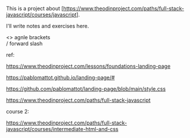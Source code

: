 This is a project about [https://www.theodinproject.com/paths/full-stack-javascript/courses/javascript].

I'll write notes and exercises here.

<> agnle brackets  
/ forward slash

ref:

https://www.theodinproject.com/lessons/foundations-landing-page

https://pablomattot.github.io/landing-page/#

https://github.com/pablomattot/landing-page/blob/main/style.css

https://www.theodinproject.com/paths/full-stack-javascript

course 2:

https://www.theodinproject.com/paths/full-stack-javascript/courses/intermediate-html-and-css
